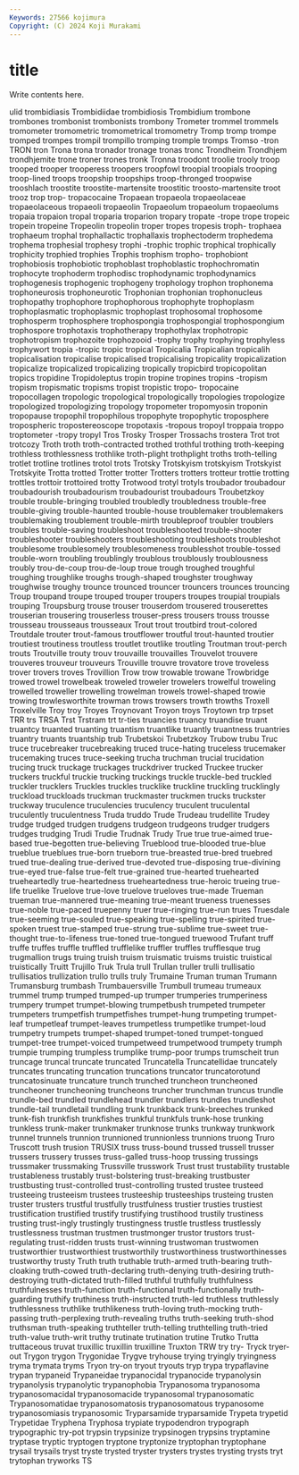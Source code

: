 ```yaml
---
Keywords: 27566 kojimura
Copyright: (C) 2024 Koji Murakami
---
```


# title

Write contents here.



ulid trombidiasis Trombidiidae trombidiosis Trombidium
trombone trombones trombonist trombonists trombony Trometer trommel trommels tromometer tromometric
tromometrical tromometry Tromp tromp trompe tromped trompes trompil trompillo tromping
tromple tromps Tromso -tron TRON tron Trona trona tronador tronage
tronas tronc Trondheim Trondhjem trondhjemite trone troner trones tronk Tronna
troodont troolie trooly troop trooped trooper trooperess troopers troopfowl troopial
troopials trooping troop-lined troops troopship troopships troop-thronged troopwise trooshlach troostite
troostite-martensite troostitic troosto-martensite troot trooz trop trop- tropacocaine Tropaean tropaeola
tropaeolaceae tropaeolaceous tropaeoli tropaeolin Tropaeolum tropaeolum tropaeolums tropaia tropaion tropal
troparia troparion tropary tropate -trope trope tropeic tropein tropeine Tropeolin
tropeolin troper tropes tropesis troph- trophaea trophaeum trophal trophallactic trophallaxis
trophectoderm trophedema trophema trophesial trophesy trophi -trophic trophic trophical trophically
trophicity trophied trophies Trophis trophism tropho- trophobiont trophobiosis trophobiotic trophoblast
trophoblastic trophochromatin trophocyte trophoderm trophodisc trophodynamic trophodynamics trophogenesis trophogenic trophogeny
trophology trophon trophonema trophoneurosis trophoneurotic Trophonian trophonian trophonucleus trophopathy trophophore
trophophorous trophophyte trophoplasm trophoplasmatic trophoplasmic trophoplast trophosomal trophosome trophosperm trophosphere
trophospongia trophospongial trophospongium trophospore trophotaxis trophotherapy trophothylax trophotropic trophotropism trophozoite
trophozooid -trophy trophy trophying trophyless trophywort tropia -tropic tropic tropical
Tropicalia Tropicalian tropicalih tropicalisation tropicalise tropicalised tropicalising tropicality tropicalization tropicalize
tropicalized tropicalizing tropically tropicbird tropicopolitan tropics tropidine Tropidoleptus tropin tropine
tropines tropins -tropism tropism tropismatic tropisms tropist tropistic tropo- tropocaine
tropocollagen tropologic tropological tropologically tropologies tropologize tropologized tropologizing tropology tropometer
tropomyosin troponin tropopause tropophil tropophilous tropophyte tropophytic troposphere tropospheric tropostereoscope
tropotaxis -tropous tropoyl troppaia troppo troptometer -tropy tropyl Tros Trosky
Trosper Trossachs trostera Trot trot trotcozy Troth troth troth-contracted trothed
trothful trothing troth-keeping trothless trothlessness trothlike troth-plight trothplight troths troth-telling
trotlet trotline trotlines trotol trots Trotsky Trotskyism trotskyism Trotskyist Trotskyite
Trotta trotted Trotter trotter Trotters trotters trotteur trottie trotting trottles
trottoir trottoired trotty Trotwood trotyl trotyls troubador troubadour troubadourish troubadourism
troubadourist troubadours Troubetzkoy trouble trouble-bringing troubled troubledly troubledness trouble-free trouble-giving
trouble-haunted trouble-house troublemaker troublemakers troublemaking troublement trouble-mirth troubleproof troubler troublers
troubles trouble-saving troubleshoot troubleshooted trouble-shooter troubleshooter troubleshooters troubleshooting troubleshoots troubleshot
troublesome troublesomely troublesomeness troublesshot trouble-tossed trouble-worn troubling troublingly troublous troublously
troublousness troubly trou-de-coup trou-de-loup troue trough troughed troughful troughing troughlike
troughs trough-shaped troughster troughway troughwise troughy trounce trounced trouncer trouncers
trounces trouncing Troup troupand troupe trouped trouper troupers troupes troupial
troupials trouping Troupsburg trouse trouser trouserdom trousered trouserettes trouserian trousering
trouserless trouser-press trousers trouss trousse trousseau trousseaus trousseaux Trout trout
troutbird trout-colored Troutdale trouter trout-famous troutflower troutful trout-haunted troutier troutiest
troutiness troutless troutlet troutlike troutling Troutman trout-perch trouts Troutville trouty
trouv trouvaille trouvailles Trouvelot trouvere trouveres trouveur trouveurs Trouville trouvre
trovatore trove troveless trover trovers troves Trovillion Trow trow trowable
trowane Trowbridge trowed trowel trowelbeak troweled troweler trowelers trowelful troweling
trowelled troweller trowelling trowelman trowels trowel-shaped trowie trowing trowlesworthite trowman
trows trowsers trowth trowths Troxell Troxelville Troy troy Troyes Troynovant
Troyon troys Troytown trp trpset TRR trs TRSA Trst Trstram
trt tr-ties truancies truancy truandise truant truantcy truanted truanting truantism
truantlike truantly truantness truantries truantry truants truantship trub Trubetskoi Trubetzkoy
Trubow trubu Truc truce trucebreaker trucebreaking truced truce-hating truceless trucemaker
trucemaking truces truce-seeking trucha truchman trucial trucidation trucing truck truckage
truckages truckdriver trucked Truckee trucker truckers truckful truckie trucking truckings
truckle truckle-bed truckled truckler trucklers Truckles truckles trucklike truckline truckling
trucklingly truckload truckloads truckman truckmaster truckmen trucks truckster truckway truculence
truculencies truculency truculent truculental truculently truculentness Truda truddo Trude Trudeau
trudellite Trudey trudge trudged trudgen trudgens trudgeon trudgeons trudger trudgers
trudges trudging Trudi Trudie Trudnak Trudy True true true-aimed true-based
true-begotten true-believing Trueblood true-blooded true-blue trueblue trueblues true-born trueborn true-breasted
true-bred truebred trued true-dealing true-derived true-devoted true-disposing true-divining true-eyed true-false
true-felt true-grained true-hearted truehearted trueheartedly true-heartedness trueheartedness true-heroic trueing true-life
truelike Truelove true-love truelove trueloves true-made Trueman trueman true-mannered true-meaning
true-meant trueness truenesses true-noble true-paced truepenny truer true-ringing true-run trues
Truesdale true-seeming true-souled true-speaking true-spelling true-spirited true-spoken truest true-stamped true-strung
true-sublime true-sweet true-thought true-to-lifeness true-toned true-tongued truewood Trufant truff truffe
truffes truffle truffled trufflelike truffler truffles trufflesque trug trugmallion trugs
truing truish truism truismatic truisms truistic truistical truistically Truitt Trujillo
Truk Trula trull Trullan truller trulli trullisatio trullisatios trullization trullo
trulls truly Trumaine Truman truman Trumann Trumansburg trumbash Trumbauersville Trumbull
trumeau trumeaux trummel trump trumped trumped-up trumper trumperies trumperiness trumpery
trumpet trumpet-blowing trumpetbush trumpeted trumpeter trumpeters trumpetfish trumpetfishes trumpet-hung trumpeting
trumpet-leaf trumpetleaf trumpet-leaves trumpetless trumpetlike trumpet-loud trumpetry trumpets trumpet-shaped trumpet-toned
trumpet-tongued trumpet-tree trumpet-voiced trumpetweed trumpetwood trumpety trumph trumpie trumping trumpless
trumplike trump-poor trumps trumscheit trun truncage truncal truncate truncated Truncatella
Truncatellidae truncately truncates truncating truncation truncations truncator truncatorotund truncatosinuate truncature
trunch trunched truncheon truncheoned truncheoner truncheoning truncheons truncher trunchman truncus
trundle trundle-bed trundled trundlehead trundler trundlers trundles trundleshot trundle-tail trundletail
trundling trunk trunkback trunk-breeches trunked trunk-fish trunkfish trunkfishes trunkful trunkfuls
trunk-hose trunking trunkless trunk-maker trunkmaker trunknose trunks trunkway trunkwork trunnel
trunnels trunnion trunnioned trunnionless trunnions truong Truro Truscott trush trusion
TRUSIX truss truss-bound trussed trussell trusser trussers trussery trusses truss-galled
truss-hoop trussing trussings trussmaker trussmaking Trussville trusswork Trust trust trustability
trustable trustableness trustably trust-bolstering trust-breaking trustbuster trustbusting trust-controlled trust-controlling trusted
trustee trusteed trusteeing trusteeism trustees trusteeship trusteeships trusteing trusten truster
trusters trustful trustfully trustfulness trustier trusties trustiest trustification trustified trustify
trustifying trustihood trustily trustiness trusting trust-ingly trustingly trustingness trustle trustless
trustlessly trustlessness trustman trustmen trustmonger trustor trustors trust-regulating trust-ridden trusts
trust-winning trustwoman trustwomen trustworthier trustworthiest trustworthily trustworthiness trustworthinesses trustworthy trusty
Truth truth truthable truth-armed truth-bearing truth-cloaking truth-cowed truth-declaring truth-denying truth-desiring
truth-destroying truth-dictated truth-filled truthful truthfully truthfulness truthfulnesses truth-function truth-functional truth-functionally
truth-guarding truthify truthiness truth-instructed truth-led truthless truthlessly truthlessness truthlike truthlikeness
truth-loving truth-mocking truth-passing truth-perplexing truth-revealing truths truth-seeking truth-shod truthsman truth-speaking
truthteller truth-telling truthtelling truth-tried truth-value truth-writ truthy trutinate trutination trutine
Trutko Trutta truttaceous truvat truxillic truxillin truxilline Truxton TRW try
try- Tryck tryer-out Trygon trygon Trygonidae Trygve tryhouse trying tryingly
tryingness tryma trymata tryms Tryon try-on tryout tryouts tryp trypa
trypaflavine trypan trypaneid Trypaneidae trypanocidal trypanocide trypanolysin trypanolysis trypanolytic trypanophobia
Trypanosoma trypanosoma trypanosomacidal trypanosomacide trypanosomal trypanosomatic Trypanosomatidae trypanosomatosis trypanosomatous trypanosome
trypanosomiasis trypanosomic Tryparsamide tryparsamide Trypeta trypetid Trypetidae Tryphena Tryphosa trypiate
trypodendron trypograph trypographic try-pot trypsin trypsinize trypsinogen trypsins tryptamine tryptase
tryptic tryptogen tryptone tryptonize tryptophan tryptophane trysail trysails tryst tryste
trysted tryster trysters trystes trysting trysts tryt trytophan tryworks TS
